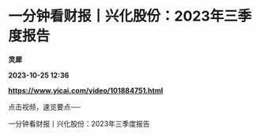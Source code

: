 # 一分钟看财报丨兴化股份：2023年三季度报告
**灵犀**

**2023-10-25 12:36**

**https://www.yicai.com/video/101884751.html**

点击视频，速览要点──

一分钟看财报丨兴化股份：2023年三季度报告